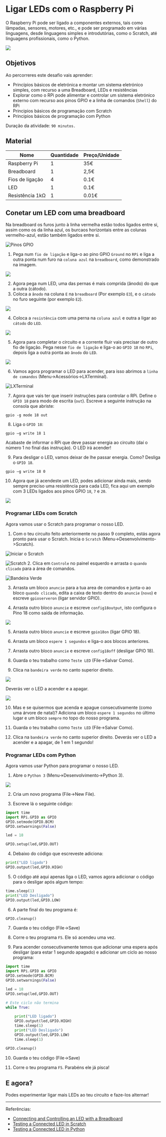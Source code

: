 # Ligar LEDs com o Raspberry Pi

O  Raspberry Pi pode ser ligado a componentes externos, tais como lâmpadas, sensores, motores, etc., e pode ser programado em várias linguagens, desde linguagens simples e introdutórias, como o Scratch, até linguagens profissionais, como o Python.

![](https://www.raspberrypi.org/documentation/usage/gpio/images/gpio-led.png)

## Objetivos

Ao percorreres este desafio vais aprender:

* Princípios básicos de eletrónica e montar um sistema eletrónico simples, com recurso a uma Breadboard, LEDs e resistências
* Explorar como o RPi pode alimentar e controlar um sistema eletrónico externo com recurso aos pinos GPIO e a linha de comandos (`Shell`) do RPi
* Principios básicos de programação com Scratch
* Principios básicos de programação com Python

Duração da atividade: `90 minutos.`

## Material

| Nome | Quantidade | Preço/Unidade |
| --- | --- | --- |
|Raspberry Pi |1 |35€ |
|Breadboard |1 |2,5€ |
|Fios de ligação |4 |0.1€ |
|LED |1 |0.1€ |
|Resistência 1kΩ |1 |0.01€ |

## Conetar um LED com uma breadboard

Na breadboard os furos junto à linha vermelha estão todos ligados entre si, assim como os da linha azul, os burcaos horizontais entre as colunas vermelho-azul, estão também ligados entre si.

![Pinos GPIO](https://www.raspberrypi.org/learning/physical-computing-guide/images/gpio-numbers-pi2.png)

1. Pega num `fio de ligação` e liga-o ao pino GPIO `Ground` no `RPi` e liga a outra ponta num furo na `coluna azul` na `breadboard`, como demonstrado na imagem.

 ![](https://www.raspberrypi.org/learning/physical-computing-guide/images/gpio-connect-ground.png)

2. Agora pega num LED, uma das pernas é mais comprida (ânodo) do que a outra (cátodo). 
3. Coloca a `ânodo` na coluna `E` na `breadboard` (Por exemplo `E3`), e o `cátodo` no furo seguinte (por exemplo `E2`).

 ![](https://www.raspberrypi.org/learning/physical-computing-guide/images/gpio-connect-red-led.png)

4. Coloca a `resistência` com uma perna na `coluna azul` e outra a ligar ao `cátodo` do `LED`.

 ![](https://www.raspberrypi.org/learning/physical-computing-guide/images/gpio-connect-resistor.png)

5. Agora para completar o circuito e a corrente fluir vais precisar de outro fio de ligação.
Pega nesse `fio de ligação` e liga-o ao `GPIO 18` no `RPi`, depois liga a outra ponta ao `ânodo` do `LED`.

 ![](https://www.raspberrypi.org/learning/physical-computing-guide/images/gpio-complete-circuit.png)

6. Vamos agora programar o LED para acender, para isso abrimos a `linha de comandos` (Menu->Acessórios->LXTerminal).

 ![LXTerminal](https://www.raspberrypi.org/documentation/usage/terminal/images/lxterminal.png)

7. Agora que vais ter que inserir instruções para controlar o RPi.
Define o `GPIO 18` para modo de escrita (`out`). Escreve a seguinte instrução na consola que abriste:
```
gpio -g mode 18 out
```

8. Liga o `GPIO 18`:

 ```
gpio –g write 18 1
```
Acabaste de informar o RPi que deve passar energia ao circuito (daí o número 1 no final das instrução). O LED irá acender!

9. Para desligar o LED, vamos deixar de lhe passar energia. Como? Desliga o `GPIO 18`.

 ```
gpio –g write 18 0
```

10. Agora que já acendeste um LED, podes adicionar ainda mais, sendo sempre preciso uma resistência para cada LED, fica aqui um exemplo com 3 LEDs ligados aos pinos GPIO `18`, `7` e `20`.

 ![](https://www.raspberrypi.org/learning/physical-computing-guide/images/gpio-complete-circuit2.png)

### Programar LEDs com Scratch

Agora vamos usar o Scratch para programar o nosso LED.

1. Com o teu circuito feito anteriormente no passo 9 completo, estás agora pronto para usar o Scratch. Inicia o `Scratch` (Menu->Desenvolvimento->Scratch).

 ![Iniciar o Scratch](https://www.raspberrypi.org/learning/physical-computing-guide/images/scratch-icon.png)

 ![Scratch](https://www.raspberrypi.org/learning/physical-computing-guide/images/Scratch-interface.png)
2. Clica em `Controle` no painel esquerdo e arrasta o `quando clicado` para a área de comandos.

 ![Bandeira Verde](https://www.raspberrypi.org/learning/physical-computing-guide/images/green_flag.png)

3. Arrasta um bloco `anuncie` para a tua area de comandos e junta-o ao bloco `quando clicado`, edita a caixa de texto dentro do `anuncie` (`novo`) e escreve `gpioserveron` (ligar servidor GPIO).

4. Arrasta outro bloco `anuncie` e escreve `config18output`, isto configura o Pino 18 como saída de informação.

 ![](https://www.raspberrypi.org/learning/physical-computing-guide/images/scratch_config.png)

5. Arrasta outro bloco `anuncie` e escreve `gpio18on` (ligar GPIO 18).

6. Arrasta um bloco `espere 1 segundos` e liga-o aos blocos anteriores.

7. Arrasta outro bloco `anuncie` e escreve `config18off` (desligar GPIO 18).

8. Guarda o teu trabalho como `Teste LED` (File->Salvar Como).

9. Clica na `bandeira verde` no canto superior direito.

 ![](https://www.raspberrypi.org/learning/physical-computing-guide/images/green_flag_icon.png)

 Deverás ver o LED a acender e a apagar.

 ![](https://www.raspberrypi.org/learning/physical-computing-guide/images/scratch_complete.png)

10. Mas e se quisermos que acenda e apague consecutivamente (como uma árvore de natal)?
Adiciona um bloco `espere 1 segundos` no último lugar e um bloco `sempre` no topo do nosso programa.

11. Guarda o teu trabalho como `Teste LED` (File->Salvar Como).

12. Clica na `bandeira verde` no canto superior direito.
Deverás ver o LED a acender e a apagar, de 1 em 1 segundo!

### Programar LEDs com Python

Agora vamos usar Python para programar o nosso LED.

1. Abre o `Python 3` (Menu->Desenvolvimento->Python 3).

 ![](https://www.raspberrypi.org/learning/physical-computing-guide/images/open_idle.png)

2. Cria um novo programa (File->New File).

3. Escreve lá o seguinte código:

 ```python
 import time
 import RPi.GPIO as GPIO
 GPIO.setmode(GPIO.BCM)
 GPIO.setwarnings(False)

 led = 18

 GPIO.setup(led,GPIO.OUT)
 ```

4. Debaixo do código que escreveste adiciona:
 ```python
 print("LED ligado")
 GPIO.output(led,GPIO.HIGH)
 ```

5. O código até aqui apenas liga o LED, vamos agora adicionar o código para o desligar após algum tempo:

 ```python
 time.sleep(1)
 print("LED Desligado")
 GPIO.output(led,GPIO.LOW)
 ```

6. A parte final do teu programa é:

 ```python
 GPIO.cleanup()
 ```

7. Guarda o teu código (File->Save)

8. Corre o teu programa `F5`. Ele só acendeu uma vez.

9. Para acender consecutivamente temos que adicionar uma espera após desligar (para estar 1 segundo apagado) e adicionar um ciclo ao nosso programa:

 ```python
 import time
 import RPi.GPIO as GPIO
 GPIO.setmode(GPIO.BCM)
 GPIO.setwarnings(False)

 led = 18
 GPIO.setup(led,GPIO.OUT)

 # Este ciclo não termina
 while True:
    
     print("LED ligado")
     GPIO.output(led,GPIO.HIGH)
     time.sleep(1)
     print("LED Desligado")
     GPIO.output(led,GPIO.LOW)
     time.sleep(1)
    
 GPIO.cleanup()
 ```
10. Guarda o teu código (File->Save)

11. Corre o teu programa `F5`. Parabéns ele já pisca!

## E agora?

Podes experimentar ligar mais LEDs ao teu circuito e faze-los alternar!

---
Referências: 
* [Connecting and Controlling an LED with a Breadboard](https://www.raspberrypi.org/learning/physical-computing-guide/connect-leds/)
* [Testing a Connected LED in Scratch](https://www.raspberrypi.org/learning/physical-computing-guide/test-led-scratch/)
* [Testing a Connected LED in Python](https://www.raspberrypi.org/learning/physical-computing-guide/test-led-python/)